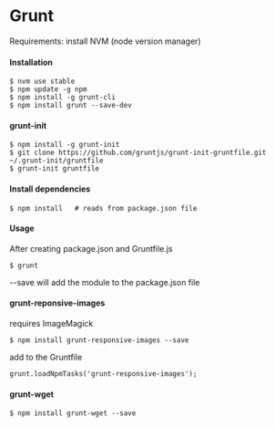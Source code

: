 Grunt
=====

Requirements: install NVM (node version manager)

#### Installation
	
	$ nvm use stable
	$ npm update -g npm
	$ npm install -g grunt-cli
	$ npm install grunt --save-dev

#### grunt-init

	$ npm install -g grunt-init
    $ git clone https://github.com/gruntjs/grunt-init-gruntfile.git ~/.grunt-init/gruntfile
    $ grunt-init gruntfile


#### Install dependencies

	$ npm install   # reads from package.json file


#### Usage

After creating package.json and Gruntfile.js

	$ grunt

--save will add the module to the package.json file 


#### grunt-reponsive-images

requires ImageMagick

	$ npm install grunt-responsive-images --save

add to the Gruntfile

	grunt.loadNpmTasks('grunt-responsive-images');


#### grunt-wget

	$ npm install grunt-wget --save
